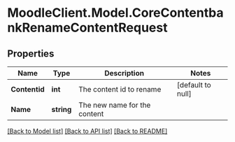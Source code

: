 # MoodleClient.Model.CoreContentbankRenameContentRequest

## Properties

Name | Type | Description | Notes
------------ | ------------- | ------------- | -------------
**Contentid** | **int** | The content id to rename | [default to null]
**Name** | **string** | The new name for the content | 

[[Back to Model list]](../README.md#documentation-for-models) [[Back to API list]](../README.md#documentation-for-api-endpoints) [[Back to README]](../README.md)

